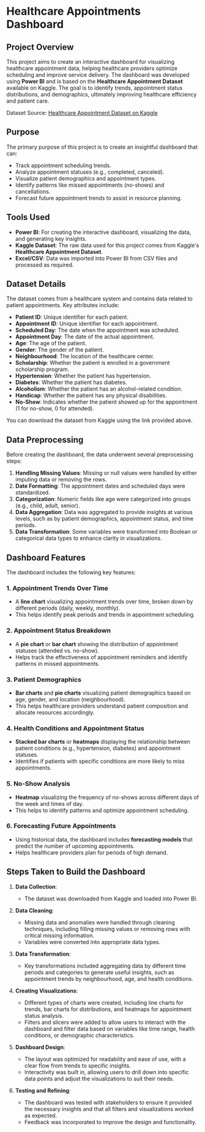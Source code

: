 # Healthcare Appointments Dashboard

## Project Overview
This project aims to create an interactive dashboard for visualizing healthcare appointment data, helping healthcare providers optimize scheduling and improve service delivery. The dashboard was developed using **Power BI** and is based on the **Healthcare Appointment Dataset** available on Kaggle. The goal is to identify trends, appointment status distributions, and demographics, ultimately improving healthcare efficiency and patient care.

Dataset Source: [Healthcare Appointment Dataset on Kaggle](https://www.kaggle.com/datasets/wajahat1064/healthcare-appointment-dataset)

## Purpose
The primary purpose of this project is to create an insightful dashboard that can:
- Track appointment scheduling trends.
- Analyze appointment statuses (e.g., completed, canceled).
- Visualize patient demographics and appointment types.
- Identify patterns like missed appointments (no-shows) and cancellations.
- Forecast future appointment trends to assist in resource planning.

## Tools Used
- **Power BI**: For creating the interactive dashboard, visualizing the data, and generating key insights.
- **Kaggle Dataset**: The raw data used for this project comes from Kaggle's **Healthcare Appointment Dataset**.
- **Excel/CSV**: Data was imported into Power BI from CSV files and processed as required.

## Dataset Details
The dataset comes from a healthcare system and contains data related to patient appointments. Key attributes include:
- **Patient ID**: Unique identifier for each patient.
- **Appointment ID**: Unique identifier for each appointment.
- **Scheduled Day**: The date when the appointment was scheduled.
- **Appointment Day**: The date of the actual appointment.
- **Age**: The age of the patient.
- **Gender**: The gender of the patient.
- **Neighbourhood**: The location of the healthcare center.
- **Scholarship**: Whether the patient is enrolled in a government scholarship program.
- **Hypertension**: Whether the patient has hypertension.
- **Diabetes**: Whether the patient has diabetes.
- **Alcoholism**: Whether the patient has an alcohol-related condition.
- **Handicap**: Whether the patient has any physical disabilities.
- **No-Show**: Indicates whether the patient showed up for the appointment (1 for no-show, 0 for attended).

You can download the dataset from Kaggle using the link provided above.

## Data Preprocessing
Before creating the dashboard, the data underwent several preprocessing steps:
1. **Handling Missing Values**: Missing or null values were handled by either imputing data or removing the rows.
2. **Date Formatting**: The appointment dates and scheduled days were standardized.
3. **Categorization**: Numeric fields like age were categorized into groups (e.g., child, adult, senior).
4. **Data Aggregation**: Data was aggregated to provide insights at various levels, such as by patient demographics, appointment status, and time periods.
5. **Data Transformation**: Some variables were transformed into Boolean or categorical data types to enhance clarity in visualizations.

## Dashboard Features
The dashboard includes the following key features:

### 1. **Appointment Trends Over Time**
   - A **line chart** visualizing appointment trends over time, broken down by different periods (daily, weekly, monthly).
   - This helps identify peak periods and trends in appointment scheduling.

### 2. **Appointment Status Breakdown**
   - A **pie chart** or **bar chart** showing the distribution of appointment statuses (attended vs. no-show).
   - Helps track the effectiveness of appointment reminders and identify patterns in missed appointments.

### 3. **Patient Demographics**
   - **Bar charts** and **pie charts** visualizing patient demographics based on age, gender, and location (neighbourhood).
   - This helps healthcare providers understand patient composition and allocate resources accordingly.

### 4. **Health Conditions and Appointment Status**
   - **Stacked bar charts** or **heatmaps** displaying the relationship between patient conditions (e.g., hypertension, diabetes) and appointment statuses.
   - Identifies if patients with specific conditions are more likely to miss appointments.

### 5. **No-Show Analysis**
   - **Heatmap** visualizing the frequency of no-shows across different days of the week and times of day.
   - This helps to identify patterns and optimize appointment scheduling.

### 6. **Forecasting Future Appointments**
   - Using historical data, the dashboard includes **forecasting models** that predict the number of upcoming appointments.
   - Helps healthcare providers plan for periods of high demand.

## Steps Taken to Build the Dashboard

1. **Data Collection**: 
   - The dataset was downloaded from Kaggle and loaded into Power BI.

2. **Data Cleaning**:
   - Missing data and anomalies were handled through cleaning techniques, including filling missing values or removing rows with critical missing information.
   - Variables were converted into appropriate data types.

3. **Data Transformation**:
   - Key transformations included aggregating data by different time periods and categories to generate useful insights, such as appointment trends by neighbourhood, age, and health conditions.

4. **Creating Visualizations**:
   - Different types of charts were created, including line charts for trends, bar charts for distributions, and heatmaps for appointment status analysis.
   - Filters and slicers were added to allow users to interact with the dashboard and filter data based on variables like time range, health conditions, or demographic characteristics.

5. **Dashboard Design**:
   - The layout was optimized for readability and ease of use, with a clear flow from trends to specific insights.
   - Interactivity was built in, allowing users to drill down into specific data points and adjust the visualizations to suit their needs.

6. **Testing and Refining**:
   - The dashboard was tested with stakeholders to ensure it provided the necessary insights and that all filters and visualizations worked as expected.
   - Feedback was incorporated to improve the design and functionality.

